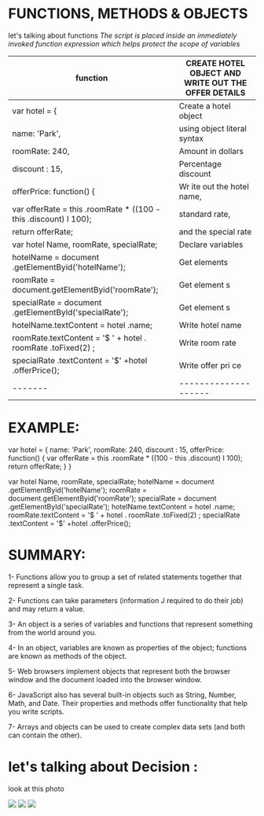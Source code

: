 # FUNCTIONS, METHODS & OBJECTS

  let's talking about functions
  *The script is placed inside an immediately invoked function expression
  which helps protect the scope of variables*

  function|CREATE HOTEL OBJECT AND WRITE OUT THE OFFER DETAILS
  --------|-----------------------------
  var hotel = {|Create a hotel object
  name: 'Park',|using object literal syntax
  roomRate: 240,|Amount in dollars
  discount : 15,|Percentage discount
  offerPrice: function() {|Wr ite out the hotel name,
  var offerRate = this .roomRate * ((100 - this .discount) I 100);|standard rate,
  return offerRate;|and the special rate
  var hotel Name, roomRate, specialRate;|Declare variables
  hotelName = document .getElementByid('hotelName');|Get elements
  roomRate = document.getElementByid('roomRate');|Get element s
  specialRate = document .getElementByld('specialRate');|Get element s
  hotelName.textContent = hotel .name;|Write hotel name
  roomRate.textContent = '$ ' + hotel . roomRate .toFixed(2) ;|Write room rate
  specialRate .textContent = '$' +hotel .offerPrice();|Write offer pri ce
  -------|--------------------

  # EXAMPLE:

  var hotel = {
  name: 'Park',
  roomRate: 240,
  discount : 15,
  offerPrice: function() {
  var offerRate = this .roomRate * ((100 - this .discount) I 100);
  return offerRate;
  }
  }

  var hotel Name, roomRate, specialRate;
  hotelName = document .getElementByid('hotelName');
  roomRate = document.getElementByid('roomRate');
  specialRate = document .getElementByld('specialRate');
  hotelName.textContent = hotel .name;
  roomRate.textContent = '$ ' + hotel . roomRate .toFixed(2) ;
  specialRate .textContent = '$' +hotel .offerPrice();


# SUMMARY:

  1- Functions allow you to group a set of related statements together that represent a single task.

  2- Functions can take parameters (information J required to do their job) and may return a value.

  3- An object is a series of variables and functions that represent something from the world around you.

  4- In an object, variables are known as properties of the object; functions are known as methods of the object.

  5- Web browsers implement objects that represent both the browser window and the document loaded into the browser
  window.

  6- JavaScript also has several built-in objects such as String, Number, Math, and Date. Their properties and methods
  offer functionality that help you write scripts.

  7- Arrays and objects can be used to create complex data sets (and both can contain the other).


  # let's talking about Decision :

  look at this photo

  <image src="https://github.com/naeemmusamh/Reading-note/blob/main/IMAGE/Screenshot%202021-01-28%20105629.jpg?raw=true">

  <image src="https://github.com/naeemmusamh/Reading-note/blob/main/IMAGE/Screenshot%202021-01-28%20102537.jpg?raw=true">

  <image src="https://github.com/naeemmusamh/Reading-note/blob/main/IMAGE/Screenshot%202021-01-28%20150017.jpg?raw=true">
